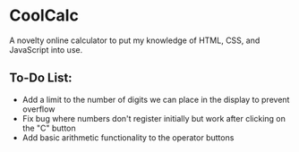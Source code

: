 # CoolCalc

A novelty online calculator to put my knowledge of HTML, CSS, and JavaScript into use.

## To-Do List:

- Add a limit to the number of digits we can place in the display to prevent overflow
- Fix bug where numbers don't register initially but work after clicking on the "C" button
- Add basic arithmetic functionality to the operator buttons
